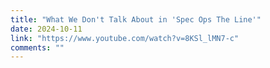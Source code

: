 ```yaml
---
title: "What We Don't Talk About in 'Spec Ops The Line'"
date: 2024-10-11
link: "https://www.youtube.com/watch?v=8KSl_lMN7-c"
comments: ""
---
```


